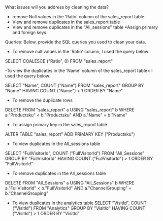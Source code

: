 What issues will you address by cleaning the data?
* remove Null values in the 'Ratio' column of the sales_report table
* View and remove duplicates in the sales_report table
* View and remove duplicates in the "All_sessions" table
*Assign primary and foreign keys


Queries:
Below, provide the SQL queries you used to clean your data.

- To remove null values in the 'Ratio' column, I used the query below:
  
SELECT COALESCE ("Ratio", 0)
FROM "sales_report"

-To view the duplicates in the 'Name' column of the sales_report table< I used the query below: 

SELECT "Name", COUNT ("Name")
FROM "sales_report"
GROUP BY "Name"
HAVING COUNT ("Name") > 1
ORDER BY "Name"

- To remove the duplicate rows
  
DELETE FROM "sales_report" a
USING "sales_report" b
WHERE a."Productsku" < b."Productsku"
AND a."Name" = b."Name"

- To assign primary key in the sales_report table
  
ALTER TABLE "sales_report" 
ADD PRIMARY KEY ("Productsku")

- To view duplicates in the All_sessions table

SELECT "FullVisitorId", COUNT ("FullVisitorId")
FROM "All_Sessions"
GROUP BY "FullVisitorId"
HAVING COUNT ("FullVisitorId") > 1
ORDER BY "FullVisitorId"

- To remove duplicates in the All_sessions table

DELETE FROM "All_Sessions" a
USING "All_Sessions" b
WHERE a."FullVisitorId" < b."FullVisitorId"
AND a."ChannelGrouping" = b."ChannelGrouping"

- To view duplicates in the analytics table
SELECT "VisitId", COUNT ("VisitId")
FROM "Analytics"
GROUP BY "VisitId"
HAVING COUNT ("VisitId") > 1
ORDER BY "VisitId"
